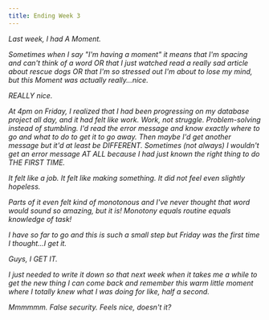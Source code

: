 ```yaml
---
title: Ending Week 3
---
```

  <i> Last week, I had A Moment.

Sometimes when I say "I'm having a moment" it means that I'm spacing and can't think of a word OR that I just watched read a really sad article about rescue dogs OR that I'm so stressed out I'm about to lose my mind, but this Moment was actually really...nice.

REALLY nice.

At 4pm on Friday, I realized that I had been progressing on my database project all day, and it had felt like work. Work, not struggle. Problem-solving instead of stumbling. I'd read the error message and know exactly where to go and what to do to get it to go away. Then maybe I'd get another message but it'd at least be DIFFERENT. Sometimes (not always) I wouldn't get an error message AT ALL because I had just known the right thing to do THE FIRST TIME. 

It felt like a job. It felt like making something. It did not feel even slightly hopeless.

Parts of it even felt kind of monotonous and I've never thought that word would sound so amazing, but it is! Monotony equals routine equals knowledge of task!

I have so far to go and this is such a small step but Friday was the first time I thought...I get it.

Guys, I GET IT.

I just needed to write it down so that next week when it takes me a while to get the new thing I can come back and remember this warm little moment where I totally knew what I was doing for like, half a second.

Mmmmmm. False security. Feels nice, doesn't it?